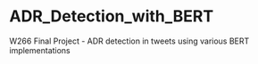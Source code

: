 # ADR_Detection_with_BERT
W266 Final Project - ADR detection in tweets using various BERT implementations
